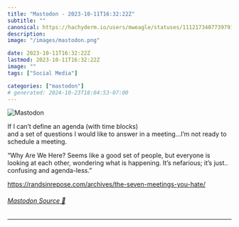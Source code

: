 ```yaml
---
title: "Mastodon - 2023-10-11T16:32:22Z"
subtitle: ""
canonical: https://hachyderm.io/users/mweagle/statuses/111217340773979174
description:
image: "/images/mastodon.png"

date: 2023-10-11T16:32:22Z
lastmod: 2023-10-11T16:32:22Z
image: ""
tags: ["Social Media"]

categories: ["mastodon"]
# generated: 2024-10-23T18:04:53-07:00
---
```

![Mastodon](/images/mastodon.png)

<p>If I can’t define an agenda (with time blocks) <br />and a set of questions I would like to answer in a meeting…I’m not ready to schedule a meeting. </p><p>“Why Are We Here? Seems like a good set of people, but everyone is looking at each other, wondering what is happening. It’s nefarious; it’s just.. confusing and agenda-less.”</p><p><a href="https://randsinrepose.com/archives/the-seven-meetings-you-hate/" target="_blank" rel="nofollow noopener noreferrer" translate="no"><span class="invisible">https://</span><span class="ellipsis">randsinrepose.com/archives/the</span><span class="invisible">-seven-meetings-you-hate/</span></a></p>


###### [Mastodon Source 🐘](https://hachyderm.io/@mweagle/111217340773979174)

___

